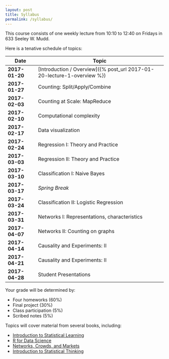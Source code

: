 ```yaml
---
layout: post
title: Syllabus
permalink: /syllabus/
---
```


This course consists of one weekly lecture from 10:10 to 12:40 on Fridays in 633 Seeley W. Mudd.

Here is a tenative schedule of topics:

|Date|Topic|
|----|-----|
|**2017-01-20**| [Introduction / Overview]({% post_url 2017-01-20-lecture-1-overview %}) |
|**2017-01-27**| Counting: Split/Apply/Combine |
|**2017-02-03**| Counting at Scale: MapReduce |
|**2017-02-10**| Computational complexity |
|**2017-02-17**| Data visualization |
|**2017-02-24**| Regression I: Theory and Practice |
|**2017-03-03**| Regression II: Theory and Practice |
|**2017-03-10**| Classification I: Naive Bayes |
|**2017-03-17**| *Spring Break*|
|**2017-03-24**| Classification II: Logistic Regression |
|**2017-03-31**| Networks I: Representations, characteristics |
|**2017-04-07**| Networks II: Counting on graphs |
|**2017-04-14**| Causality and Experiments: II |
|**2017-04-21**| Causality and Experiments: II |
|**2017-04-28**| Student Presentations|

Your grade will be determined by:

* Four homeworks (60%)
* Final project (30%)
* Class participation (5%)
* Scribed notes (5%)

Topics will cover material from several books, including:

* [Introduction to Statistical Learning](http://www-bcf.usc.edu/~gareth/ISL/)
* [R for Data Science](http://r4ds.had.co.nz/)
* [Networks, Crowds, and Markets](http://www.cs.cornell.edu/home/kleinber/networks-book/)
* [Introduction to Statistical Thinking](http://pluto.huji.ac.il/~msby/StatThink/index.html)
